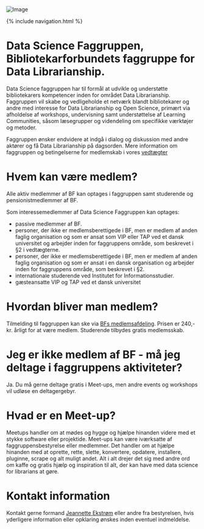 ![Image](https://github.com/datalibrarians/web/blob/master/pictures/bib.jpeg)

{% include navigation.html %}

# Data Science Faggruppen, Bibliotekarforbundets faggruppe for Data Librarianship.

Data Science faggruppen har til formål at udvikle og understøtte bibliotekarers kompetencer inden for området Data Librarianship. Faggruppen vil skabe og vedligeholde et netværk blandt bibliotekarer og andre med interesse for Data Librarianship og Open Science, primært via afholdelse af workshops, undervisning samt understøttelse af Learning Communities, såsom læsegrupper og videndeling om specifikke værktøjer og metoder. 

Faggruppen ønsker endvidere at indgå i dialog og diskussion med andre aktører og få Data Librarianship på dagsorden. Mere information om faggruppen og betingelserne for medlemskab i vores [vedtægter](https://bf.dk/media/21375/data_science_faggruppe_vedtaegter.pdf)

# Hvem kan være medlem?
Alle aktiv medlemmer af BF kan optages i faggruppen samt studerende og pensionistmedlemmer af BF.  

Som interessemedlemmer af Data Science Faggruppen kan optages:
- passive medlemmer af BF.
- personer, der ikke er medlemsberettigede i BF, men er medlem af anden faglig organisation og som er
ansat som VIP eller TAP ved et dansk universitet og arbejder inden for faggruppens område, som beskrevet
i §2 i vedtægterne.
- personer, der ikke er medlemsberettigede i BF, men er medlem af anden faglig organisation og som er
ansat i en dansk organisation og arbejder inden for faggruppens område, som beskrevet i §2.
- internationale studerende ved Institutet for Informationsstudier.
- gæsteansatte VIP og TAP ved et dansk universitet

# Hvordan bliver man medlem?
Tilmelding til faggruppen kan ske via <a href="mailto:medlemsafd@bf.dk">BFs medlemsafdeling</a>. 
Prisen er 240,- kr. årligt for at være medlem. Studerende tilbydes gratis medlemsskab.

# Jeg er ikke medlem af BF - må jeg deltage i faggruppens aktiviteter?
Ja. Du må gerne deltage gratis i Meet-ups, men andre events og workshops vil udløse en deltagergebyr.

# Hvad er en Meet-up?
Meetups handler om at mødes og hygge og hjælpe hinanden videre med et stykke software eller projektide. Meet-ups kan være iværksatte af faggruppensbestyrelse eller medlemmer.
Det handler om at hjælpe hinanden med at oprette, rette, slette, konvertere, opdatere, installere, pluginne, scrape og alt muligt andet. Alt i alt drejer det sig med andre ord om kaffe og gratis hjælp og inspiration til alt, der kan have med data science for librarians at gøre. 

# Kontakt information 
Kontakt gerne formand <a href="mailto:jeek@dtu.dk">Jeannette Ekstrøm</a> eller andre fra bestyrelsen, hvis yderligere information eller opklaring ønskes inden eventuel indmeldelse. 


